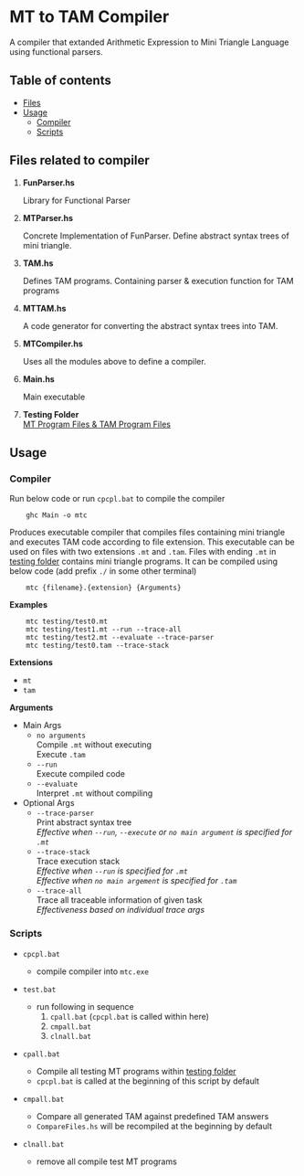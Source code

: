 # MT to TAM Compiler

A compiler that extanded Arithmetic Expression to Mini Triangle Language using functional parsers.

## Table of contents

  - [Files](#files)
  - [Usage](#usage)
    - [Compiler](#compiler)
    - [Scripts](#scripts)

## Files related to compiler

1. **FunParser.hs**

    Library for Functional Parser

2. **MTParser.hs**

    Concrete Implementation of FunParser.
    Define abstract syntax trees of mini triangle.

3. **TAM.hs**

    Defines TAM programs. Containing parser  & execution function for TAM programs

4. **MTTAM.hs**
 
    A code generator for converting the abstract syntax trees into TAM.

5. **MTCompiler.hs**

    Uses all the modules above to define a compiler.

6. **Main.hs**

    Main executable

7. **Testing Folder**   
    [MT Program Files & TAM Program Files](testing)

## Usage   
### Compiler

Run below code or run `cpcpl.bat` to compile the compiler
```batch
    ghc Main -o mtc
```
Produces executable compiler that compiles files containing mini triangle and executes TAM code according to file extension. This executable can be used on files with two extensions `.mt` and `.tam`. Files with ending `.mt` in [testing folder](testing) contains mini triangle programs. It can be compiled using below code (add prefix `./` in some other terminal)
```batch
    mtc {filename}.{extension} {Arguments}
```
**Examples** 
```batch
    mtc testing/test0.mt
    mtc testing/test1.mt --run --trace-all
    mtc testing/test2.mt --evaluate --trace-parser
    mtc testing/test0.tam --trace-stack
```
 **Extensions**   
 - `mt` 
 - `tam`   

**Arguments**   
- Main Args
    - `no arguments`    
        Compile `.mt` without executing   
        Execute `.tam`
    - `--run`    
        Execute compiled code   
    - `--evaluate`   
        Interpret `.mt` without compiling   
- Optional Args
    - `--trace-parser`   
        Print abstract syntax tree   
        *Effective when `--run`, `--execute` or `no main argument` is specified for `.mt`*
    - `--trace-stack`   
        Trace execution stack   
        *Effective when `--run` is specified for `.mt`*   
        *Effective when `no main argement` is specified for `.tam`*
    - `--trace-all`   
        Trace all traceable information of given task    
        *Effectiveness based on individual trace args*   

### Scripts
- `cpcpl.bat`
    - compile compiler  into `mtc.exe`

- `test.bat`
    - run following in sequence
        1. `cpall.bat` (`cpcpl.bat` is called within here)
        2. `cmpall.bat`
        3. `clnall.bat`
- `cpall.bat`
    - Compile all testing MT programs within [testing folder](testing)   
    - `cpcpl.bat` is called at the beginning of this script by default
- `cmpall.bat`
    - Compare all generated TAM against predefined TAM answers
    - `CompareFiles.hs` will be recompiled at the beginning by default
- `clnall.bat`
    - remove all compile test MT programs

